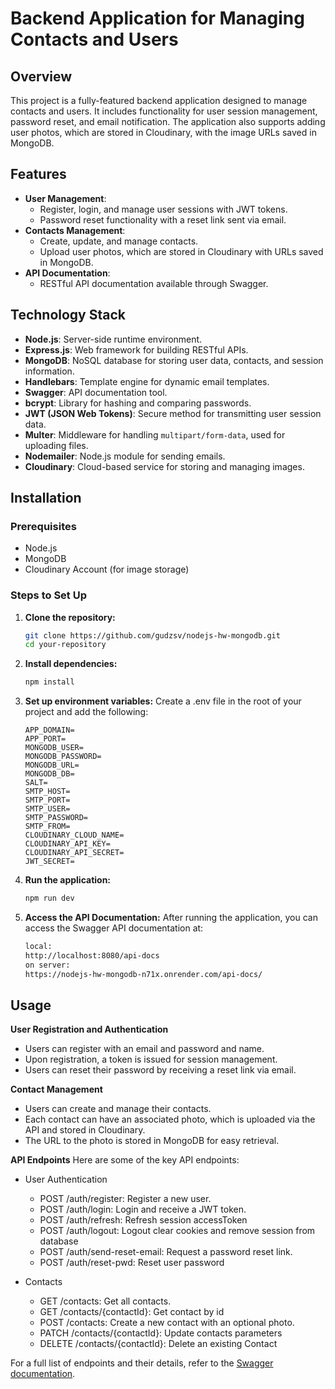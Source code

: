 # Backend Application for Managing Contacts and Users

## Overview

This project is a fully-featured backend application designed to manage contacts and users. It includes functionality for user session management, password reset, and email notification. The application also supports adding user photos, which are stored in Cloudinary, with the image URLs saved in MongoDB.

## Features

- **User Management**:
  - Register, login, and manage user sessions with JWT tokens.
  - Password reset functionality with a reset link sent via email.
- **Contacts Management**:
  - Create, update, and manage contacts.
  - Upload user photos, which are stored in Cloudinary with URLs saved in MongoDB.
- **API Documentation**:
  - RESTful API documentation available through Swagger.

## Technology Stack

- **Node.js**: Server-side runtime environment.
- **Express.js**: Web framework for building RESTful APIs.
- **MongoDB**: NoSQL database for storing user data, contacts, and session information.
- **Handlebars**: Template engine for dynamic email templates.
- **Swagger**: API documentation tool.
- **bcrypt**: Library for hashing and comparing passwords.
- **JWT (JSON Web Tokens)**: Secure method for transmitting user session data.
- **Multer**: Middleware for handling `multipart/form-data`, used for uploading files.
- **Nodemailer**: Node.js module for sending emails.
- **Cloudinary**: Cloud-based service for storing and managing images.

## Installation

### Prerequisites

- Node.js
- MongoDB
- Cloudinary Account (for image storage)

### Steps to Set Up

1. **Clone the repository:**
   ```bash
   git clone https://github.com/gudzsv/nodejs-hw-mongodb.git
   cd your-repository
	 ```

2. **Install dependencies:**
	```bash
	npm install
	```

3. **Set up environment variables:**
 	Create a .env file in the root of your project and add the following:
	```env
	APP_DOMAIN=
	APP_PORT=
	MONGODB_USER=
	MONGODB_PASSWORD=
	MONGODB_URL=
	MONGODB_DB=
	SALT=
	SMTP_HOST=
	SMTP_PORT=
	SMTP_USER=
	SMTP_PASSWORD=
	SMTP_FROM=
	CLOUDINARY_CLOUD_NAME=
	CLOUDINARY_API_KEY=
	CLOUDINARY_API_SECRET=
	JWT_SECRET=
	```
4. **Run the application:**
	```bash
	npm run dev
	```
5. **Access the API Documentation:**
After running the application, you can access the Swagger API documentation at:
	```bash
	local:
	http://localhost:8080/api-docs
	on server:
	https://nodejs-hw-mongodb-n71x.onrender.com/api-docs/
	```
## Usage
**User Registration and Authentication**
- Users can register with an email and password and name.
- Upon registration, a token is issued for session management.
- Users can reset their password by receiving a reset link via email.

**Contact Management**
- Users can create and manage their contacts.
- Each contact can have an associated photo, which is uploaded via the API and stored in Cloudinary.
- The URL to the photo is stored in MongoDB for easy retrieval.

**API Endpoints**
Here are some of the key API endpoints:

- User Authentication

  - POST /auth/register: Register a new user.
  - POST /auth/login: Login and receive a JWT token.
  - POST /auth/refresh: Refresh session accessToken
  - POST /auth/logout: Logout clear cookies and remove session from database
  - POST /auth/send-reset-email: Request a password reset link.
  - POST /auth/reset-pwd: Reset user password

- Contacts

  - GET /contacts: Get all contacts.
  - GET /contacts/{contactId}: Get contact by id
  - POST /contacts: Create a new contact with an optional photo.
  - PATCH /contacts/{contactId}: Update contacts parameters
  - DELETE /contacts/{contactId}: Delete an existing Contact

For a full list of endpoints and their details, refer to the [Swagger documentation](https://nodejs-hw-mongodb-n71x.onrender.com/api-docs/).
